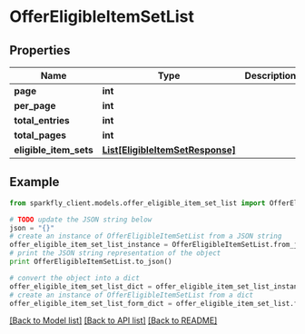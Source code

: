 # OfferEligibleItemSetList


## Properties
Name | Type | Description | Notes
------------ | ------------- | ------------- | -------------
**page** | **int** |  | [optional] 
**per_page** | **int** |  | [optional] 
**total_entries** | **int** |  | [optional] 
**total_pages** | **int** |  | [optional] 
**eligible_item_sets** | [**List[EligibleItemSetResponse]**](EligibleItemSetResponse.md) |  | [optional] 

## Example

```python
from sparkfly_client.models.offer_eligible_item_set_list import OfferEligibleItemSetList

# TODO update the JSON string below
json = "{}"
# create an instance of OfferEligibleItemSetList from a JSON string
offer_eligible_item_set_list_instance = OfferEligibleItemSetList.from_json(json)
# print the JSON string representation of the object
print OfferEligibleItemSetList.to_json()

# convert the object into a dict
offer_eligible_item_set_list_dict = offer_eligible_item_set_list_instance.to_dict()
# create an instance of OfferEligibleItemSetList from a dict
offer_eligible_item_set_list_form_dict = offer_eligible_item_set_list.from_dict(offer_eligible_item_set_list_dict)
```
[[Back to Model list]](../README.md#documentation-for-models) [[Back to API list]](../README.md#documentation-for-api-endpoints) [[Back to README]](../README.md)


